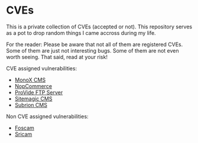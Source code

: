 # CVEs

This is a private collection of CVEs (accepted or not). This repository serves as a pot to drop random things I came accross during my life.

For the reader: Please be aware that not all of them are registered CVEs. Some of them are just not interesting bugs. Some of them are not even worth seeing. That said, read at your risk!

CVE assigned vulnerabilities:

* [MonoX CMS](./MonoX%20CMS/)
* [NopCommerce](./NopCommerce/)
* [ProVide FTP Server](./ProVide/)
* [Sitemagic CMS](./SitemagicCMS/)
* [Subrion CMS](./Subrion%20CMS/)

Non CVE assigned vulnerabilities:

* [Foscam](./Foscam/)
* [Sricam](./Sricam/)
